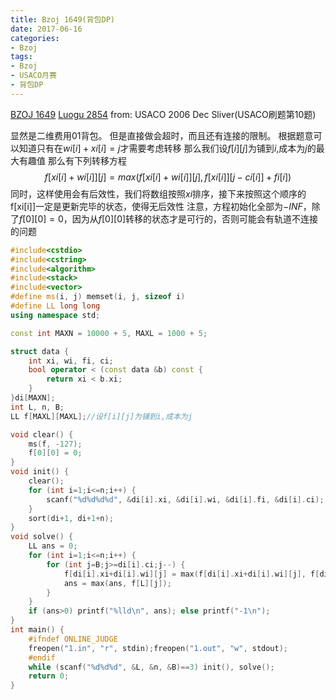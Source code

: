 ```yaml
---
title: Bzoj 1649(背包DP)
date: 2017-06-16
categories:
- Bzoj
tags:
- Bzoj
- USACO月赛
- 背包DP
---
```

[BZOJ 1649](http://www.lydsy.com/JudgeOnline/problem.php?id=1649)
[Luogu 2854](https://www.luogu.org/problem/show?pid=2854)
from: USACO 2006 Dec Sliver(USACO刷题第10题)

显然是二维费用01背包。
但是直接做会超时，而且还有连接的限制。
根据题意可以知道只有在$wi[i]+xi[i]=j$才需要考虑转移
那么我们设$f[i][j]$为铺到$i$,成本为$j$的最大有趣值
那么有下列转移方程
$$f[xi[i]+wi[i]][j] = max(f[xi[i]+wi[i]][j], f[xi[i]][j-ci[i]]+fi[i])$$
同时，这样使用会有后效性，我们将数组按照$xi$排序，接下来按照这个顺序的f[xi[i]]一定是更新完毕的状态，使得无后效性
注意，方程初始化全部为$-INF$，除了$f[0][0]=0$，因为从$f[0][0]$转移的状态才是可行的，否则可能会有轨道不连接的问题
<!-- more -->
```c++
#include<cstdio>
#include<cstring>
#include<algorithm>
#include<stack>
#include<vector>
#define ms(i, j) memset(i, j, sizeof i)
#define LL long long
using namespace std;

const int MAXN = 10000 + 5, MAXL = 1000 + 5;

struct data {
	int xi, wi, fi, ci;
	bool operator < (const data &b) const {
		return xi < b.xi;
	}
}di[MAXN];
int L, n, B;
LL f[MAXL][MAXL];//设f[i][j]为铺到i,成本为j 

void clear() {
	ms(f, -127); 
	f[0][0] = 0;
}
void init() {
	clear();
	for (int i=1;i<=n;i++) {
		scanf("%d%d%d%d", &di[i].xi, &di[i].wi, &di[i].fi, &di[i].ci);
	}
	sort(di+1, di+1+n);
}
void solve() {
	LL ans = 0;
	for (int i=1;i<=n;i++) {
		for (int j=B;j>=di[i].ci;j--) {
			f[di[i].xi+di[i].wi][j] = max(f[di[i].xi+di[i].wi][j], f[di[i].xi][j-di[i].ci]+di[i].fi);
			ans = max(ans, f[L][j]);
		}
	}
	if (ans>0) printf("%lld\n", ans); else printf("-1\n");
}
int main() {
	#ifndef ONLINE_JUDGE
	freopen("1.in", "r", stdin);freopen("1.out", "w", stdout);
	#endif
	while (scanf("%d%d%d", &L, &n, &B)==3) init(), solve();
	return 0;
}
```